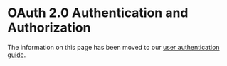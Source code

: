 # OAuth 2.0 Authentication and Authorization


<InlineAlert slots="text"/>

The information on this page has been moved to our [user authentication guide](../UserAuthentication/). 
